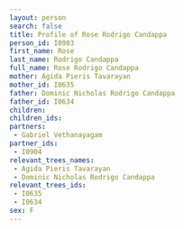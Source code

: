 ```yaml
---
layout: person
search: false
title: Profile of Rose Rodrigo Candappa
person_id: I0903
first_name: Rose
last_name: Rodrigo Candappa
full_name: Rose Rodrigo Candappa
mother: Agida Pieris Tavarayan
mother_id: I0635
father: Dominic Nicholas Rodrigo Candappa
father_id: I0634
children:
children_ids:
partners:
 - Gabriel Vethanayagam
partner_ids:
 - I0904
relevant_trees_names:
 - Agida Pieris Tavarayan
 - Dominic Nicholas Rodrigo Candappa
relevant_trees_ids:
 - I0635
 - I0634
sex: F
---
```


